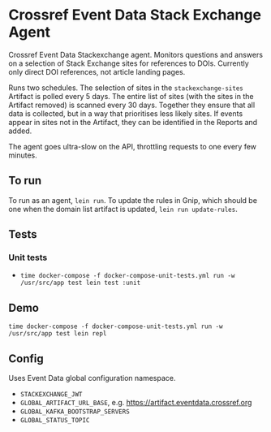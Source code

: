 # Crossref Event Data Stack Exchange Agent

Crossref Event Data Stackexchange agent. Monitors questions and answers on a selection of Stack Exchange sites for references to DOIs. Currently only direct DOI references, not article landing pages.

Runs two schedules. The selection of sites in the `stackexchange-sites` Artifact is polled every 5 days. The entire list of sites (with the sites in the Artifact removed) is scanned every 30 days. Together they ensure that all data is collected, but in a way that prioritises less likely sites. If events appear in sites not in the Artifact, they can be identified in the Reports and added.

The agent goes ultra-slow on the API, throttling requests to one every few minutes.

## To run

To run as an agent, `lein run`. To update the rules in Gnip, which should be one when the domain list artifact is updated, `lein run update-rules`.

## Tests

### Unit tests

 - `time docker-compose -f docker-compose-unit-tests.yml run -w /usr/src/app test lein test :unit`

## Demo

    time docker-compose -f docker-compose-unit-tests.yml run -w /usr/src/app test lein repl

## Config

Uses Event Data global configuration namespace.

 - `STACKEXCHANGE_JWT`
 - `GLOBAL_ARTIFACT_URL_BASE`, e.g. https://artifact.eventdata.crossref.org
 - `GLOBAL_KAFKA_BOOTSTRAP_SERVERS`
 - `GLOBAL_STATUS_TOPIC`
